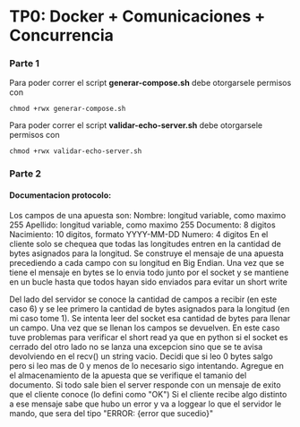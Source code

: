 # TP0: Docker + Comunicaciones + Concurrencia

### Parte 1
Para poder correr el script  **generar-compose.sh** debe otorgarsele permisos con 
```
chmod +rwx generar-compose.sh
```
Para poder correr el script  **validar-echo-server.sh** debe otorgarsele permisos con 
```
chmod +rwx validar-echo-server.sh
```

### Parte 2
#### Documentacion protocolo:
Los campos de una apuesta son: 
    Nombre: longitud variable, como maximo 255
    Apellido: longitud variable, como maximo 255
    Documento: 8 digitos 
    Nacimiento: 10 digitos, formato YYYY-MM-DD
    Numero: 4 digitos
En el cliente solo se chequea que todas las longitudes entren en la cantidad de bytes asignados para la longitud. 
Se construye el mensaje de una apuesta precediendo a cada campo con su longitud en Big Endian. 
Una vez que se tiene el mensaje en bytes se lo envia todo junto por el socket y se mantiene en un bucle hasta que todos hayan sido enviados para evitar un short write

Del lado del servidor se conoce la cantidad de campos a recibir (en este caso 6) y se lee primero la cantidad de bytes asignados para la longitud (en mi caso tome 1). Se intenta leer del socket esa cantidad de bytes para llenar un campo. Una vez que se llenan los campos se devuelven. En este caso tuve problemas para verificar el short read ya que en python si el socket es cerrado del otro lado no se lanza una excepcion sino que se te avisa devolviendo en el recv() un string vacio. Decidi que si leo 0 bytes salgo pero si leo mas de 0 y menos de lo necesario sigo intentando. 
Agregue en el almacenamiento de la apuesta que se verifique el tamanio del documento. 
Si todo sale bien el server responde con un mensaje de exito que el cliente conoce (lo defini como "OK")
Si el cliente recibe algo distinto a ese mensaje sabe que hubo un error y va a loggear lo que el servidor le mando, que sera del tipo "ERROR: {error que sucedio}"

